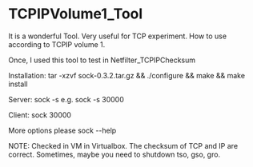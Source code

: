 # TCPIPVolume1_Tool
It is a wonderful Tool. Very useful for TCP experiment. How to use according to TCPIP volume 1.

Once, I used this tool to test in Netfilter_TCPIPChecksum

Installation:  tar -xzvf sock-0.3.2.tar.gz   && ./configure && make && make install

Server: sock -s <port> e.g. sock -s 30000

Client: sock <ServerIP> 30000

More options please sock --help

NOTE:
Checked in VM in Virtualbox. The checksum of TCP and IP are correct.
Sometimes, maybe you need to shutdown tso, gso, gro.
